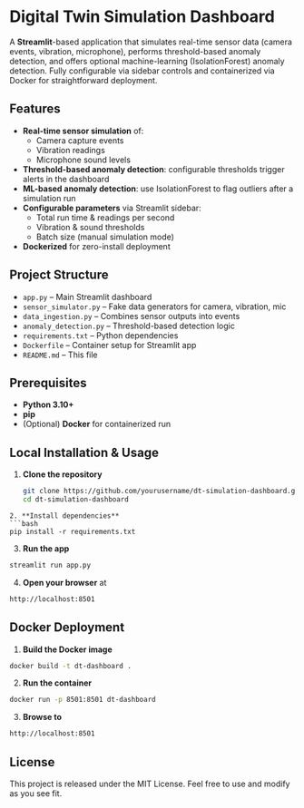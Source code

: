 # Digital Twin Simulation Dashboard

A **Streamlit**-based application that simulates real-time sensor data (camera events, vibration, microphone), performs threshold-based anomaly detection, and offers optional machine-learning (IsolationForest) anomaly detection. Fully configurable via sidebar controls and containerized via Docker for straightforward deployment.

## Features

- **Real-time sensor simulation** of:  
  - Camera capture events  
  - Vibration readings  
  - Microphone sound levels  
- **Threshold-based anomaly detection**: configurable thresholds trigger alerts in the dashboard  
- **ML-based anomaly detection**: use IsolationForest to flag outliers after a simulation run  
- **Configurable parameters** via Streamlit sidebar:  
  - Total run time & readings per second  
  - Vibration & sound thresholds  
  - Batch size (manual simulation mode)  
- **Dockerized** for zero-install deployment  

## Project Structure
- `app.py`                  – Main Streamlit dashboard  
- `sensor_simulator.py`     – Fake data generators for camera, vibration, mic  
- `data_ingestion.py`       – Combines sensor outputs into events  
- `anomaly_detection.py`    – Threshold-based detection logic  
- `requirements.txt`        – Python dependencies  
- `Dockerfile`              – Container setup for Streamlit app  
- `README.md`               – This file  

## Prerequisites

- **Python 3.10+**  
- **pip**  
- (Optional) **Docker** for containerized run  

## Local Installation & Usage

1. **Clone the repository**  
   ```bash
   git clone https://github.com/yourusername/dt-simulation-dashboard.git
   cd dt-simulation-dashboard
```
2. **Install dependencies**
```bash
pip install -r requirements.txt
```
3. **Run the app**
```bash
streamlit run app.py
```
4. **Open your browser** at 
```bash
http://localhost:8501
```
## Docker Deployment
1. **Build the Docker image**
```bash
docker build -t dt-dashboard .
```
2. **Run the container**
```bash
docker run -p 8501:8501 dt-dashboard
```
3. **Browse to** 
```bash
http://localhost:8501
```
## License
This project is released under the MIT License. Feel free to use and modify as you see fit.
